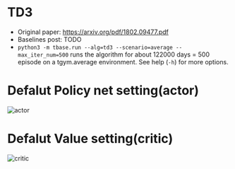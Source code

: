 # TD3

- Original paper: <https://arxiv.org/pdf/1802.09477.pdf>
- Baselines post: TODO
- `python3 -m tbase.run --alg=td3 --scenario=average --max_iter_num=500` runs the algorithm for about 122000 days = 500 episode on a tgym.average environment. See help (`-h`) for more options.

# Defalut Policy net setting(actor)
![actor](images/policy.png)

# Defalut Value setting(critic)
![critic](images/value.png)
